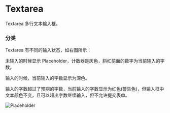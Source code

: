 # Textarea

Textarea 多行文本输入框。

### 分类

<div class="imgblock">
  <div class="sm">
    <p>Textarea 有不同的输入状态，如右图所示：</p>
    <p>未输入的时候显示 Placeholder，计数器是灰色，斜杠前面的数字为当前输入的字数。</p>
    <p>输入的时候，当前输入的字数显示为深色。</p>
    <p>输入的字数超过了预期的字数，当前输入的字数显示为红色(警告色)，但输入框中文本颜色不变，且可以超出字数继续输入，但不允许提交表单。</p>
  </div>
  <div class="sm">
    <img class="img" src="https://ws1.sinaimg.cn/large/006oPFLAly1frz4nznfoyj30m60pkwfc.jpg" alt="Placeholder"/>
  </div>
</div>

